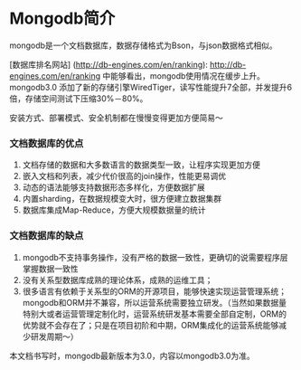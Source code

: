 Mongodb简介
=======

mongodb是一个文档数据库，数据存储格式为Bson，与json数据格式相似。

[数据库排名网站] (http://db-engines.com/en/ranking): http://db-engines.com/en/ranking 中能够看出，mongodb使用情况在缓步上升。mongodb3.0 添加了新的存储引擎WiredTiger，读写性能提升7全部，并发提升6倍，存储空间测试下压缩30%－80%。

安装方式、部署模式、安全机制都在慢慢变得更加方便简易〜

### 文档数据库的优点

1. 文档存储的数据和大多数语言的数据类型一致，让程序实现更加方便
2. 嵌入文档和列表，减少代价很高的join操作，性能更易调优
3. 动态的语法能够支持数据形态多样化，方便数据扩展
4. 内置sharding，在数据规模变大时，很方便建立数据集群
5. 数据库集成Map-Reduce，方便大规模数据量的统计

### 文档数据库的缺点
1. mongodb不支持事务操作，没有严格的数据一致性，更确切的说需要程序层掌握数据一致性
2. 没有关系型数据库成熟的理论体系，成熟的运维工具；
3. 很多语言有依赖于关系型的ORM的开源项目，能够快速实现运营管理系统；mongodb和ORM并不兼容，所以运营系统需要独立研发。（当然如果数据量特别大或者运营管理定制化时，运营系统研发基本需要全部自定制，ORM的优势就不会存在了；只是在项目初阶和中期，ORM集成化的运营系统能够减少研发周期〜）

本文档书写时，mongodb最新版本为3.0，内容以mongodb3.0为准。 

